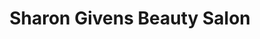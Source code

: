 ---
title: "Sharon Givens Beauty Salon"
url: /brownsville/sharon-givens-beauty-salon/
shop: hairdresser
---